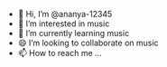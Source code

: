 - 👋 Hi, I’m @ananya-12345
- 👀 I’m interested in music
- 🌱 I’m currently learning music
- 😄 I’m looking to collaborate on music
- 📫 How to reach me ...

<!---
ananya-12345/ananya-12345 is a ✨ special ✨ repository because its `README.md` (this file) appears on your GitHub profile.
You can click the Preview link to take a look at your changes.
--->
